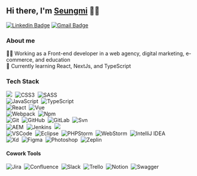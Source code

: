 ## Hi there, I'm [Seungmi](https://github.com/seungmidev) 🙋‍♀️
[![Linkedin Badge](https://img.shields.io/badge/-seungmidev-blue?style=flat-square&logo=Linkedin&logoColor=white&link=https://www.linkedin.com/in/seungmidev/)](https://www.linkedin.com/in/seungmidev/) [![Gmail Badge](https://img.shields.io/badge/-seungmilee.dev@gmail.com-c14438?style=flat-square&logo=Gmail&logoColor=white&link=mailto:seungmilee.dev@gmail.com)](mailto:seungmilee.dev@gmail.com)

### About me
👩‍💻 Working as a Front-end developer in a web agency, digital marketing, e-commerce, and education<br>
🌱 Currently learning React, NextJs, and TypeScript<br>

### Tech Stack
<img src="https://img.shields.io/badge/HTML5-E34F26.svg?&style=flat&logo=html5&logoColor=white"/>&nbsp;
![CSS3](https://img.shields.io/badge/CSS3-%231572B6.svg?&style=flat&logo=css3&logoColor=white)&nbsp;
![SASS](https://img.shields.io/badge/Sass-CC6699?style=flat&logo=Sass&logoColor=white)&nbsp;<br>
![JavaScript](https://img.shields.io/badge/Javascript-F7DF1E?style=flat&logo=Javascript&logoColor=white)&nbsp;
![TypeScript](https://img.shields.io/badge/TYPESCRIPT-%23007ACC.svg?&style=flat&logo=typescript&logoColor=white)&nbsp;<br>
![React](https://img.shields.io/badge/React-61DAFB?style=flat&logo=React&logoColor=white)&nbsp;
![Vue](https://img.shields.io/badge/Vue.js-35495E?style=flat&logo=vue.js&logoColor=4FC08D)&nbsp;<br>
![Webpack](https://img.shields.io/badge/Webpack-8DD6F9?style=flat&logo=Webpack&logoColor=white)&nbsp;
![Npm](https://img.shields.io/badge/npm-CB3837?style=flat&logo=npm&logoColor=white)&nbsp;<br>
![Git](https://img.shields.io/badge/GIT-%23F05033.svg?&style=flat&logo=git&logoColor=white)&nbsp;
![GitHub](https://img.shields.io/badge/GITHUB-%23121011.svg?&style=flat&logo=github&logoColor=white)&nbsp;
![GitLab](https://img.shields.io/badge/GITLAB-%23181717.svg?&style=flat&logo=gitlab&logoColor=white)&nbsp;
![Svn](https://img.shields.io/badge/Svn-809CC9?style=flat&logo=Subversion&logoColor=white)&nbsp;<br>
![AEM](https://img.shields.io/badge/AEM-FF0000?style=flat&logo=Adobe&logoColor=white)&nbsp;
![Jenkins](https://img.shields.io/badge/Jenkins-D24939?style=flat&logo=Jenkins&logoColor=white)&nbsp;
<img src="https://img.shields.io/badge/Amazon AWS-232F3E?style=flat-square&logo=amazonaws&logoColor=white"/><br>
![VSCode](https://img.shields.io/badge/VSCODE-007ACC.svg?&style=flat&logo=visual-studio-code)&nbsp;
![Eclipse](https://img.shields.io/badge/ECLIPSE-2C2255.svg?&style=flat&logo=eclipse)&nbsp;
![PHPStorm](http://img.shields.io/badge/-PHPStorm-181717?style=flat&logo=phpstorm&logoColor=white)&nbsp;
![WebStorm](https://img.shields.io/badge/WebStorm-000000?style=flat&logo=WebStorm&logoColor=white)&nbsp;
![IntelliJ IDEA](https://img.shields.io/badge/IntelliJIDEA-000000.svg?style=flat&logo=intellij-idea&logoColor=white)<br>
![Xd](https://img.shields.io/badge/Adobe%20XD-470137?style=flat&logo=Adobe%20XD&logoColor=#FF61F6)&nbsp;
![Figma](https://img.shields.io/badge/Figma-F24E1E?style=flat&logo=figma&logoColor=white)&nbsp;
![Photoshop](https://img.shields.io/badge/Photoshop-31A8FF?style=flat&logo=Adobe%20Photoshop&logoColor=black)&nbsp;
![Zeplin](https://aleen42.github.io/badges/src/zeplin.svg)&nbsp;

#### Cowork Tools
![Jira](https://img.shields.io/badge/jira-%230A0FFF.svg?style=flat&logo=jira&logoColor=white)&nbsp;
![Confluence](https://img.shields.io/badge/confluence-%23172BF4.svg?style=flat&logo=confluence&logoColor=white)&nbsp;
![Slack](https://img.shields.io/badge/Slack-4A154B?style=flat&logo=slack&logoColor=white)&nbsp;
![Trello](https://img.shields.io/badge/Trello-0052CC?style=flat&logo=trello&logoColor=white)&nbsp;
![Notion](https://img.shields.io/badge/Notion-000000?style=flat&logo=notion&logoColor=white)&nbsp;
![Swagger](https://img.shields.io/badge/-Swagger-%23Clojure?style=flat&logo=swagger&logoColor=white)

